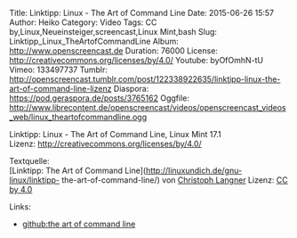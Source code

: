 Title: Linktipp: Linux - The Art of Command Line
Date: 2015-06-26 15:57
Author: Heiko
Category: Video
Tags: CC by,Linux,Neueinsteiger,screencast,Linux Mint,bash
Slug: Linktipp_Linux_TheArtofCommandLine
Album: http://www.openscreencast.de
Duration: 76000
License: http://creativecommons.org/licenses/by/4.0/
Youtube: byOfOmhN-tU
Vimeo: 133497737
Tumblr: http://openscreencast.tumblr.com/post/122338922635/linktipp-linux-the-art-of-command-line-lizenz
Diaspora: https://pod.geraspora.de/posts/3765162
Oggfile: http://www.librecontent.de/openscreencast/videos/openscreencast_videos_web/linux_theartofcommandline.ogg

Linktipp: Linux - The Art of Command Line, Linux Mint 17.1  
Lizenz: <http://creativecommons.org/licenses/by/4.0/>  
  
Textquelle:  
[Linktipp: The Art of Command Line](http://linuxundich.de/gnu-linux/linktipp-
the-art-of-command-line/) von [Christoph Langner](http://linuxundich.de/)
Lizenz: [CC by 4.0](http://creativecommons.org/licenses/by/4.0/)

Links:

  * [github:the art of command line](https://github.com/jlevy/the-art-of-command-line)

